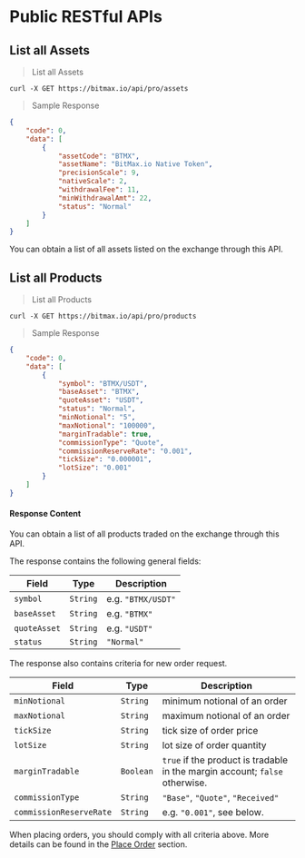 # Public RESTful APIs


## List all Assets

> List all Assets

```
curl -X GET https://bitmax.io/api/pro/assets
```

> Sample Response 

```json
{
    "code": 0,
    "data": [
        {
            "assetCode": "BTMX",
            "assetName": "BitMax.io Native Token",
            "precisionScale": 9,
            "nativeScale": 2,
            "withdrawalFee": 11,
            "minWithdrawalAmt": 22,
            "status": "Normal"
        }
    ]
}
```

You can obtain a list of all assets listed on the exchange through this API.



## List all Products 

> List all Products 

```
curl -X GET https://bitmax.io/api/pro/products
```

> Sample Response 

```json
{
    "code": 0,
    "data": [
        {
            "symbol": "BTMX/USDT",
            "baseAsset": "BTMX",
            "quoteAsset": "USDT",
            "status": "Normal",
            "minNotional": "5",
            "maxNotional": "100000",
            "marginTradable": true,
            "commissionType": "Quote",
            "commissionReserveRate": "0.001",
            "tickSize": "0.000001",
            "lotSize": "0.001"
        }
    ]
}
```

#### Response Content

You can obtain a list of all products traded on the exchange through this API.

The response contains the following general fields:

 Field         | Type     | Description                                                                                 
-------------- | -------- | --------------------- 
 `symbol`      | `String` | e.g. `"BTMX/USDT"`
 `baseAsset`   | `String` | e.g. `"BTMX"`
 `quoteAsset`  | `String` | e.g. `"USDT"`
 `status`      | `String` | `"Normal"`

The response also contains criteria for new order request. 

 Field                   | Type      | Description                                                                                 
------------------------ | --------- | --------------------- 
 `minNotional`           | `String`  | minimum notional of an order 
 `maxNotional`           | `String`  | maximum notional of an order 
 `tickSize`              | `String`  | tick size of order price 
 `lotSize`               | `String`  | lot size of order quantity 
 `marginTradable`        | `Boolean` | `true` if the product is tradable in the margin account; `false` otherwise.
 `commissionType`        | `String`  | `"Base"`, `"Quote"`, `"Received"`
 `commissionReserveRate` | `String`  | e.g. `"0.001"`, see below.


When placing orders, you should comply with all criteria above. More details can be found in the [Place Order](#place-order) section.


